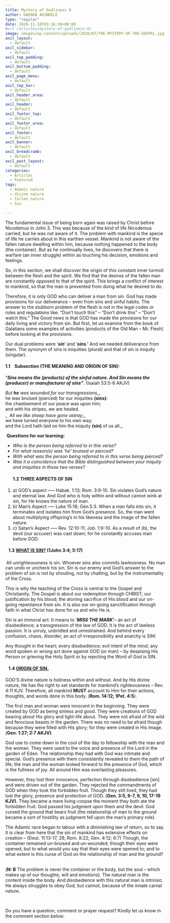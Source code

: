 ```yaml
---
title: Mystery of Godliness 6
author: GBENGA AKINDELE
type: "regular"
date: 2020-11-18T03:16:36+00:00
#url /articles/mystery-of-godliness-6/
image: images/wp-content/uploads/2020/07/THE-MYSTERY-OF-THE-GOSPEL.jpg
axil_layout:
  - default
axil_sidebar:
  - default
axil_top_padding:
  - default
axil_bottom_padding:
  - default
axil_page_menu:
  - default
axil_top_bar:
  - default
axil_header_area:
  - default
axil_header:
  - default
axil_footer_top:
  - default
axil_footer_area:
  - default
axil_footer:
  - default
axil_banner:
  - default
axil_breadcrumb:
  - default
axil_post_layout:
  - default
categories:
  - Articles
  - Featured
tags:
  - Adamic nature
  - divine nature
  - fallen nature
  - Sin

---
```

The fundamental issue of being born again was raised by Christ before Nicodemus in John 3. This was because of the kind of life Nicodemus carried, but he was not aware of it. The problem with mankind is the specie of life he carries about in this earthen vessel. Mankind is not aware of the fallen nature dwelling within him, because nothing happened to the body (the container). But as he continually lives, he discovers that there is warfare (an inner struggle) within as touching his decision, emotions and feelings.

So, in this section, we shall discover the origin of this constant inner turmoil between the flesh and the spirit. We find that the desires of the fallen man are constantly opposed to that of the spirit. This brings a conflict of interest to mankind, so that the man is prevented from doing what he desired to do.

Therefore, it is only GOD who can deliver a man from sin. God has made provisions for our deliverance &#8211; even from sins and sinful habits. The answer to the stubborn problem of the flesh is not in the legal codes or rules and regulations like: &#8220;Don&#8217;t touch this&#8221; – &#8220;Don&#8217;t drink this&#8221; – &#8220;Don&#8217;t watch this.&#8221; The Good news is that GOD has made the provisions for our daily living and victory from sin. But first, let us examine from the book of Galatians some examples of activities (products of the Old Man &#8211; Mr. Flesh) before looking at the provisions.

Our dual problems were ‘**_sin_**’ and ‘**_sins_**.&#8217; And we needed deliverance from them. The synonym of sins is iniquities (plural) and that of sin is iniquity (singular).

#### 1.1    Subsection (THE MEANING AND ORIGIN OF SIN):

“**_Sins means the (products) of the sinful nature. And Sin means the (producer) or manufacturer of sins”_**. (Isaiah 53:5-6 AKJV)

_But **he** was wounded for our transgressions,__  
he was bruised (pierced) for our iniquities **(sins)**:  
the chastisement of our peace was upon him;  
and with his stripes, we are healed.  
_ **_<sup> </sup>_**_All we like sheep have gone astray;__  
we have turned everyone to his own way;  
and the Lord hath laid on him the iniquity **(sin)** of us all._

 **Questions for our learning:**

  * _Who is the person being referred to in this verse?_
  * _For what reason(s) was ‘he’ bruised or pierced?_ 
  * _With what was the person being referred to in this verse being pierced?_
  * _Was it a coincidence that the Bible distinguished between your iniquity and iniquities in these two verses?_ 
    #### 1.2 THREE ASPECTS OF SIN

  1. a) GOD&#8217;s aspect &#8212;&#8211; Habak. 1:13; Rom. 3:9-10. Sin violates God&#8217;s nature and eternal law. And God who is holy within and without cannot wink at sin, for He knows the nature of man.
  2. b) Man&#8217;s Aspect &#8212;&#8211; Luke 15:18; Gen.5:3. When a man falls into sin, it terminates and isolates him from God&#8217;s presence. So, the man went about multiplying offspring&#8217;s in his likeness and the image of the fallen nature.
  3. c) Satan&#8217;s Aspect &#8212;&#8211; Rev. 12:10-11; Job. 1:9-10. As a result of (b), the devil (our accuser) was cast down; for he constantly accuses man before GOD.

####    1.3 <u>WHAT IS SIN?</u> (1John 3:4; 5:17)

<sup> </sup>All unrighteousness is sin. Whoever sins also commits lawlessness. No man can undo or uncheck his sin. Sin is our enemy and God&#8217;s answer to the problem of sin is not by shouting, not by chatting, but by the instrumentality of the Cross.

This is why the teaching of the Cross is central to the Gospel and Christianity. The Gospel is about our redemption through CHRIST; our justification by his blood; the atoning sacrifice of His blood and our on-going repentance from sin. It is also our on-going sanctification through faith in what Christ has done for us and who He is.

Sin is an immoral act. It means to ‘**_MISS THE MARK’_**&#8211; an act of disobedience; a transgression of the law of GOD. It is the act of lawless passion. It is unruly, unbridled and unrestrained. And behind every confusion, chaos, disorder, an act of irresponsibility and anarchy is SIN!

Any thought in the heart; every disobedience; evil intent of the mind; any word spoken or wrong act done against GOD (or man) &#8211; by despising His Person or grieving the Holy Spirit or by rejecting the Word of God is SIN.

####    1.4 <u>ORIGIN OF SIN</u><u>.</u>

GOD’S divine nature is holiness within and without. And by His divine nature, He has the right to set standards for mankind’s righteousness &#8211; Rev. 4:11 KJV. Therefore, all mankind **MUST** account to Him for their actions, thoughts, and words done in this body. (**Rom. 14:12; 1Pet. 4:5**).

The first man and woman were innocent in the beginning. They were created by GOD as being sinless and good. They were creations of GOD bearing about His glory and light-life about. They were not afraid of the wild and ferocious beasts in the garden. There was no need to be afraid though because they were filled with His glory; for they were created in His image. (**Gen. 1:27; 2:7 AKJV)**.

God use to come down in the cool of the day to fellowship with the man and the woman. They were used to the voice and presence of the Lord in the garden of Eden. The relationship they had with God was intimate and special. God&#8217;s presence with them consistently revealed to them the path of life; the man and the woman looked forward to the presence of God, which is the fullness of joy. All around Him was everlasting pleasures.

However, they lost their innocence, perfection through disobedience [sin] and were driven out of the garden. They rejected the commandments of GOD when they took the forbidden fruit. Though they still lived, they had lost the glory, presence and protection of GOD. (**Gen. 3:5, 6-7, 9, 10, 17-19 KJV).** They became a mere living-corpse the moment they both ate the forbidden fruit. God passed his judgment upon them and the devil. God cursed the ground that bears fruit (the relationship of man to the ground became a sort of hostility as judgment fell upon the man&#8217;s primary role).

The Adamic race began to labour with a diminishing law of return, so to say. It is clear from here that the sin of mankind has extensive effects on creation &#8211; (Deut. 11:13-17, 28; Rom. 8:22; Gen. 4:12; 6:7) Though, the container remained un-bruised and un-wounded; though their eyes were opened; but to what would you say that their eyes were opened to; and to what extent is this curse of God on the relationship of man and the ground?                                                                                                             

(**N: B** The problem is never the container or the body, but the soul &#8211; which makes up of our thoughts, will and emotions). The natural man is the content inside the body. And disobedience with this natural man is intrinsic. He always struggles to obey God, but cannot, because of the innate carnal nature.

&nbsp;

Do you have a question, comment or prayer request? Kindly let us know in the comment section below.